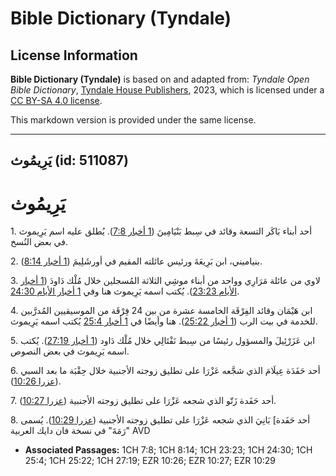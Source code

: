# Bible Dictionary (Tyndale)

## License Information

**Bible Dictionary (Tyndale)** is based on and adapted from: _Tyndale Open Bible Dictionary_, [Tyndale House Publishers](https://tyndaleopenresources.com/), 2023, which is licensed under a [CC BY-SA 4.0 license](https://creativecommons.org/licenses/by-sa/4.0/legalcode.en).

This markdown version is provided under the same license.



--------------------------------

## يَرِيمُوث (id: 511087)

يَرِيمُوث
=========

1\. أحد أبناء بَاكَر التسعة وقائد في سِبط بَنْيَامِينَ ([1 أخبار 7:8](https://ref.ly/1Chr7:8)). يُطلق عليه اسم يَرِيموث في بعض النُسخ.

2\. بنياميني، ابن بَرِيعَةَ ورئيس عائلته المقيم في أورشَلِيمَ ([1 أخبار 8:14](https://ref.ly/1Chr8:14)).

3\. لاوي من عائلة مَرَارِي وواحد من أبناء موشِي الثلاثة المُسجلين خلال مُلْك دَاودَ ([1 أخبار الأيام 23:23](https://ref.ly/1Chr23:23)). يُكتب اسمه يَرِيموث هنا وفي [1 أخبار الأيام 24:30](https://ref.ly/1Chr24:30).

4\. ابن هَيْمَان وقائد الفِرْقَة الخامسة عشرة من بين 24 فِرْقَة من الموسيقيين المُدرَّبين للخدمة في بيت الرب ([1 أخبار 25:22](https://ref.ly/1Chr25:22)). هنا وأيضًا في [1 أخبار 25:4](https://ref.ly/1Chr25:4) يُكتب اسمه يَرِيموث.

5\. ابن عَزَرْئِيلَ والمسؤول رئيسًا من سِبط نَفْتَالِي خلال مُلْك دَاود ([1 أخبار 27:19](https://ref.ly/1Chr27:19)). يُكتب اسمه يَرِيموث في بعض النصوص.

6\. أحد حَفَدَة عِيلَامَ الذي شجَّعه عَزْرَا على تطليق زوجته الأجنبية خلال حِقْبَة ما بعد السبي ([عزرا 10:26](https://ref.ly/Ezra10:26)).

7\. أحد حَفَدة زَتّو الذي شجعه عَزْرَا على تطليق زوجته الأجنبية ([عزرا 10:27](https://ref.ly/Ezra10:27)).

8\. أحد حَفَدة] بَانِيَ الذي شجعه عَزْرَا على تطليق زوجته الأجنبية ([عزرا 10:29](https://ref.ly/Ezra10:29)). يُسمى "رَمَةَ" في نسخة فان دايك العربية AVD 

* **Associated Passages:** 1CH 7:8; 1CH 8:14; 1CH 23:23; 1CH 24:30; 1CH 25:4; 1CH 25:22; 1CH 27:19; EZR 10:26; EZR 10:27; EZR 10:29

